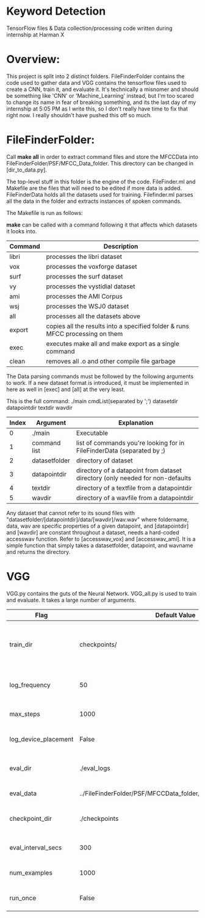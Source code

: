 # Keyword Detection
TensorFlow files & Data collection/processing code written during internship at Harman X

Overview:
=========

This project is split into 2 distinct folders. FileFinderFolder contains the code
used to gather data and VGG contains the tensorflow files used to create a CNN, 
train it, and evaluate it. It's technically a misnomer and should be something
like 'CNN' or 'Machine_Learning' instead, but I'm too scared to change its name
in fear of breaking something, and its the last day of my internship at 5:05 PM
as I write this, so I don't really have time to fix that right now. I really 
shouldn't have pushed this off so much. 

FileFinderFolder:
=================

Call **make all** in order to extract command files and store the MFCCData into FileFinderFolder/PSF/MFCC_Data_folder. This directory can be changed in [dir_to_data.py]. 

The top-level stuff in this folder is the engine of the code. FileFinder.ml and
Makefile are the files that will need to be edited if more data is added. 
FileFinderData holds all the datasets used for training. Filefinder.ml parses 
all the data in the folder and extracts instances of spoken commands. 

The Makefile is run as follows: 

**make** can be called with a command following it that affects which datasets it 
looks into. 

| Command | Description |
| --- | --- |
| libri | processes the libri dataset |
| vox | processes the voxforge dataset |
| surf | processes the surf dataset |
| vy | processes the vystidial dataset |
| ami | processes the AMI Corpus |
| wsj | processes the WSJ0 dataset |
| all | processes all the datasets above |
| export | copies all the results into a specified folder & runs MFCC processing on them |
| exec | executes make all and make export as a single command |
| clean | removes all .o and other compile file garbage |

The Data parsing commands must be followed by the following arguments to work. 
If a new dataset format is introduced, it must be implemented in here as well in
[exec] and [all] at the very least. 

This is the full command: 
./main cmdList(separated by ';') datasetdir datapointdir textdir wavdir

| Index | Argument | Explanation |
| --- | --- | --- |
| 0 | ./main | Executable |
| 1 | command list | list of commands you're looking for in FileFinderData (separated by ;)
| 2 | datasetfolder | directory of dataset | 
| 3 | datapointdir | directory of a datapoint from dataset directory (only needed for non-defaults |
| 4 | textdir | directory of a textfile from a datapointdir |
| 5 | wavdir | directory of a wavfile from a datapointdir |

Any dataset that cannot refer to its sound files with "datasetfolder/[datapointdir]/data/[wavdir]/wav.wav" where foldername, data, wav are specific properties of a given datapoint, and [datapointdir] and [wavdir] are constant throughout a dataset, needs a hard-coded accesswav function. Refer to [accesswav_vox] and [accesswav_ami]. It is a simple function that simply takes a datasetfolder, datapoint, and wavname and returns the directory. 

VGG
===

VGG.py contains the guts of the Neural Network. VGG_all.py is used to train and evaluate. It takes a large number of arguments. 

| Flag | Default Value | Description |
| --- | --- | --- |
| train_dir | checkpoints/ | Directory where to write graph and checkpoint files |
| log_frequency | 50 | How often to log results to console|
| max_steps | 1000 | Number of batches to run |
| log_device_placement | False | Whether to log device placement |
| eval_dir | ./eval_logs | Directory where to write event logs |
| eval_data | ../FileFinderFolder/PSF/MFCCData_folder/MFCCData_split/test.npz | Testing data |
| checkpoint_dir | ./checkpoints | Directory where to read model checkpoints |
| eval_interval_secs | 300 | How often to run the eval |
| num_examples | 1000 | Number of examples to run |
| run_once | False | Whether to run only once |
